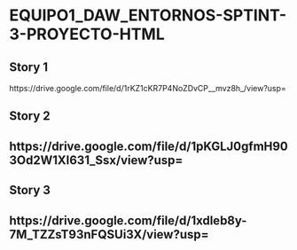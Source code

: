 # EQUIPO1_DAW_ENTORNOS-SPTINT-3-PROYECTO-HTML

<h2> Story 1 </h2>
https://drive.google.com/file/d/1rKZ1cKR7P4NoZDvCP__mvz8h_/view?usp=

<h2> Story 2 <h2>
https://drive.google.com/file/d/1pKGLJ0gfmH903Od2W1XI631_Ssx/view?usp=
  
<h2> Story 3 <h2>
https://drive.google.com/file/d/1xdleb8y-7M_TZZsT93nFQSUi3X/view?usp=
